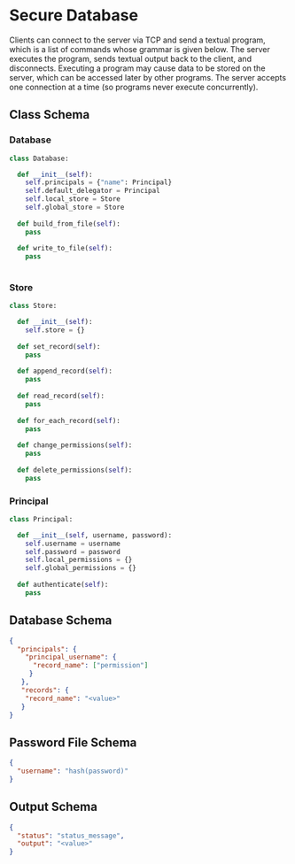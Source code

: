 # Secure Database
Clients can connect to the server via TCP and send a textual program, which is a list of commands whose grammar is given below. The server executes the program, sends textual output back to the client, and disconnects. Executing a program may cause data to be stored on the server, which can be accessed later by other programs. The server accepts one connection at a time (so programs never execute concurrently).

## Class Schema

### Database
```python
class Database:

  def __init__(self):
    self.principals = {"name": Principal}
    self.default_delegator = Principal
    self.local_store = Store
    self.global_store = Store
    
  def build_from_file(self):
    pass
    
  def write_to_file(self):
    pass
  
```

### Store 
```python
class Store:

  def __init__(self):
    self.store = {}
  
  def set_record(self):
    pass
  
  def append_record(self):
    pass
    
  def read_record(self):
    pass
  
  def for_each_record(self):
    pass
  
  def change_permissions(self):
    pass
  
  def delete_permissions(self):
    pass
```

### Principal
```python
class Principal:

  def __init__(self, username, password):
    self.username = username
    self.password = password
    self.local_permissions = {}
    self.global_permissions = {}
    
  def authenticate(self):
    pass
```

### 

## Database Schema

```json
{
  "principals": {
    "principal_username": {
      "record_name": ["permission"]
     }
   },
   "records": {
    "record_name": "<value>"
   }
}
```

## Password File Schema

```json
{
  "username": "hash(password)"
}
```

## Output Schema

```json
{
  "status": "status_message",
  "output": "<value>"
}
